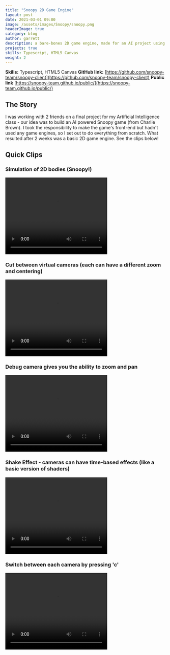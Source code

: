 ```yaml
---
title: "Snoopy 2D Game Engine"
layout: post
date: 2021-03-01 09:00
image: /assets/images/Snoopy/snoopy.png
headerImage: true
category: blog
author: garrett
description: a bare-bones 2D game engine, made for an AI project using Snoopy from Charlie Brown!
projects: true
skills: Typescript, HTML5 Canvas
weight: 2
---
```


**Skills:** Typescript, HTML5 Canvas
**GitHub link:** [https://github.com/snoopy-team/snoopy-client](https://github.com/snoopy-team/snoopy-client)
**Public link** [https://snoopy-team.github.io/public/](https://snoopy-team.github.io/public/)

## The Story
I was working with 2 friends on a final project for my Artificial Intelligence class - our idea was to build an AI powered Snoopy game (from Charlie Brown). I took the responsibility to make the game's front-end but hadn't used any game engines, so I set out to do everything from scratch. What resulted after 2 weeks was a basic 2D game engine. See the clips below!

## Quick Clips
### Simulation of 2D bodies (Snoopy!)
<video width="320" height="240" controls>
  <source src="https://user-images.githubusercontent.com/15649723/221746839-c767d713-7d4a-4fcf-9bd6-f7513e74a436.mov" type="video/mp4">
</video>

### Cut between virtual cameras (each can have a different zoom and centering)
<video width="320" height="240" controls>
  <source src="https://user-images.githubusercontent.com/15649723/221747193-e03071fa-7309-4a67-abc2-33bc9cd273d9.mov" type="video/mp4">
</video>

### Debug camera gives you the ability to zoom and pan
<video width="320" height="240" controls>
  <source src="https://user-images.githubusercontent.com/15649723/221747201-053a01d8-862c-4086-bd55-cb15fc684f39.mov" type="video/mp4">
</video>

### Shake Effect - cameras can have time-based effects (like a basic version of shaders)
<video width="320" height="240" controls>
  <source src="https://user-images.githubusercontent.com/15649723/221747207-fc8ac80d-8caa-42c5-9e0a-baf6b1be5ee6.mov" type="video/mp4">
</video>

### Switch between each camera by pressing 'c'
<video width="320" height="240" controls>
  <source src="https://user-images.githubusercontent.com/15649723/221747223-01f179e4-1024-4f16-bb2f-729760d13c96.mov" type="video/mp4">
</video>
